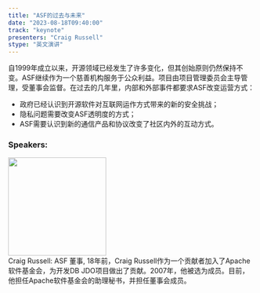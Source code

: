```yaml
---
title: "ASF的过去与未来"
date: "2023-08-18T09:40:00" 
track: "keynote"
presenters: "Craig Russell"
stype: "英文演讲"
---
```

自1999年成立以来，开源领域已经发生了许多变化，但其创始原则仍然保持不变。ASF继续作为一个慈善机构服务于公众利益。项目由项目管理委员会主导管理，受董事会监督。在过去的几年里，内部和外部事件都要求ASF改变运营方式：

- 政府已经认识到开源软件对互联网运作方式带来的新的安全挑战；
- 隐私问题需要改变ASF透明度的方式；
- ASF需要认识到新的通信产品和协议改变了社区内外的互动方式。

 ### Speakers: 
 <img src="https://img.bagevent.com/resource/20230723/2219476901016.jpeg" width="200" /><br>Craig Russell: ASF 董事, 18年前，Craig Russell作为一个贡献者加入了Apache软件基金会，为开发DB JDO项目做出了贡献。2007年，他被选为成员。目前，他担任Apache软件基金会的助理秘书，并担任董事会成员。
 <br><br>